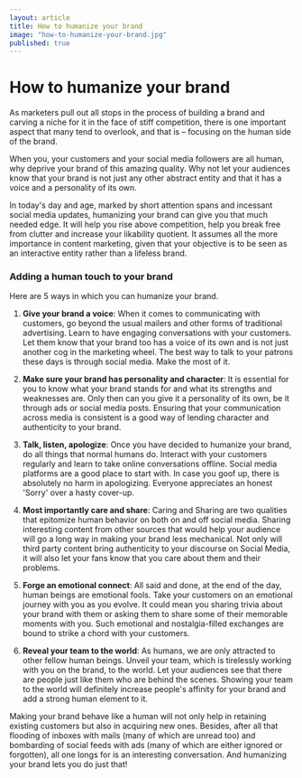 ```yaml
---
layout: article
title: How to humanize your brand
image: "how-to-humanize-your-brand.jpg"
published: true
---
```


# How to humanize your brand

As marketers pull out all stops in the process of building a brand and carving a niche for it in the face of stiff competition, there is one important aspect that many tend to overlook, and that is – focusing on the human side of the brand.

When you, your customers and your social media followers are all human, why deprive your brand of this amazing quality. Why not let your audiences know that your brand is not just any other abstract entity and that it has a voice and a personality of its own.

In today's day and age, marked by short attention spans and incessant social media updates, humanizing your brand can give you that much needed edge. It will help you rise above competition, help you break free from clutter and increase your likability quotient. It assumes all the more importance in content marketing, given that your objective is to be seen as an interactive entity rather than a lifeless brand.

### Adding a human touch to your brand

Here are 5 ways in which you can humanize your brand.

1. **Give your brand a voice**: When it comes to communicating with customers, go beyond the usual mailers and other forms of traditional advertising. Learn to have engaging conversations with your customers. Let them know that your brand too has a voice of its own and is not just another cog in the marketing wheel. The best way to talk to your patrons these days is through social media. Make the most of it.

2. **Make sure your brand has personality and character**: It is essential for you to know what your brand stands for and what its strengths and weaknesses are. Only then can you give it a personality of its own, be it through ads or social media posts. Ensuring that your communication across media is consistent is a good way of lending character and authenticity to your brand.

3. **Talk, listen, apologize**: Once you have decided to humanize your brand, do all things that normal humans do. Interact with your customers regularly and learn to take online conversations offline. Social media platforms are a good place to start with. In case you goof up, there is absolutely no harm in apologizing. Everyone appreciates an honest 'Sorry' over a hasty cover-up.

4. **Most importantly care and share**: Caring and Sharing are two qualities that epitomize human behavior on both on and off social media. Sharing interesting content from other sources that would help your audience will go a long way in making your brand less mechanical. Not only will third party content bring authenticity to your discourse on Social Media, it will also let your fans know that you care about them and their problems.

5. **Forge an emotional connect**: All said and done, at the end of the day, human beings are emotional fools. Take your customers on an emotional journey with you as you evolve. It could mean you sharing trivia about your brand with them or asking them to share some of their memorable moments with you. Such emotional and nostalgia-filled exchanges are bound to strike a chord with your customers.

6. **Reveal your team to the world**: As humans, we are only attracted to other fellow human beings. Unveil your team, which is tirelessly working with you on the brand, to the world. Let your audiences see that there are people just like them who are behind the scenes. Showing your team to the world will definitely increase people's affinity for your brand and add a strong human element to it.

Making your brand behave like a human will not only help in retaining existing customers but also in acquiring new ones. Besides, after all that flooding of inboxes with mails (many of which are unread too) and bombarding of social feeds with ads (many of which are either ignored or forgotten), all one longs for is an interesting conversation. And humanizing your brand lets you do just that!